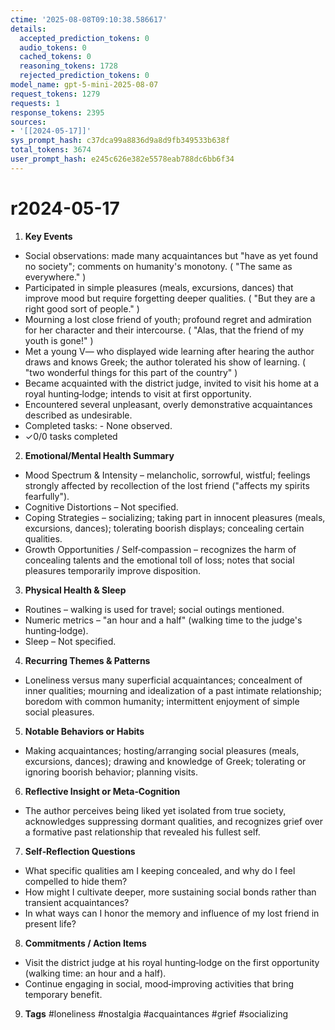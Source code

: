```yaml
---
ctime: '2025-08-08T09:10:38.586617'
details:
  accepted_prediction_tokens: 0
  audio_tokens: 0
  cached_tokens: 0
  reasoning_tokens: 1728
  rejected_prediction_tokens: 0
model_name: gpt-5-mini-2025-08-07
request_tokens: 1279
requests: 1
response_tokens: 2395
sources:
- '[[2024-05-17]]'
sys_prompt_hash: c37dca99a8836d9a8d9fb349533b638f
total_tokens: 3674
user_prompt_hash: e245c626e382e5578eab788dc6bb6f34
---
```

# r2024-05-17

1. **Key Events**
- Social observations: made many acquaintances but "have as yet found no society"; comments on humanity's monotony. ( "The same as everywhere." )
- Participated in simple pleasures (meals, excursions, dances) that improve mood but require forgetting deeper qualities. ( "But they are a right good sort of people." )
- Mourning a lost close friend of youth; profound regret and admiration for her character and their intercourse. ( "Alas, that the friend of my youth is gone!" )
- Met a young V— who displayed wide learning after hearing the author draws and knows Greek; the author tolerated his show of learning. ( "two wonderful things for this part of the country" )
- Became acquainted with the district judge, invited to visit his home at a royal hunting‑lodge; intends to visit at first opportunity.
- Encountered several unpleasant, overly demonstrative acquaintances described as undesirable.  
- Completed tasks: - None observed.  
- ✓0/0 tasks completed

2. **Emotional/Mental Health Summary**
- Mood Spectrum & Intensity – melancholic, sorrowful, wistful; feelings strongly affected by recollection of the lost friend ("affects my spirits fearfully").  
- Cognitive Distortions – Not specified.  
- Coping Strategies – socializing; taking part in innocent pleasures (meals, excursions, dances); tolerating boorish displays; concealing certain qualities.  
- Growth Opportunities / Self‑compassion – recognizes the harm of concealing talents and the emotional toll of loss; notes that social pleasures temporarily improve disposition.

3. **Physical Health & Sleep**
- Routines – walking is used for travel; social outings mentioned.  
- Numeric metrics – "an hour and a half" (walking time to the judge's hunting‑lodge).  
- Sleep – Not specified.

4. **Recurring Themes & Patterns**
- Loneliness versus many superficial acquaintances; concealment of inner qualities; mourning and idealization of a past intimate relationship; boredom with common humanity; intermittent enjoyment of simple social pleasures.

5. **Notable Behaviors or Habits**
- Making acquaintances; hosting/arranging social pleasures (meals, excursions, dances); drawing and knowledge of Greek; tolerating or ignoring boorish behavior; planning visits.

6. **Reflective Insight or Meta‑Cognition**
- The author perceives being liked yet isolated from true society, acknowledges suppressing dormant qualities, and recognizes grief over a formative past relationship that revealed his fullest self.

7. **Self‑Reflection Questions**
- What specific qualities am I keeping concealed, and why do I feel compelled to hide them?  
- How might I cultivate deeper, more sustaining social bonds rather than transient acquaintances?  
- In what ways can I honor the memory and influence of my lost friend in present life?

8. **Commitments / Action Items**
- Visit the district judge at his royal hunting‑lodge on the first opportunity (walking time: an hour and a half).  
- Continue engaging in social, mood‑improving activities that bring temporary benefit.

9. **Tags**
#loneliness #nostalgia #acquaintances #grief #socializing